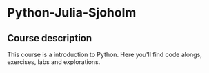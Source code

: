 # Python-Julia-Sjoholm
## Course description

This course is a introduction to Python. Here you'll find code alongs, exercises, labs and explorations.

